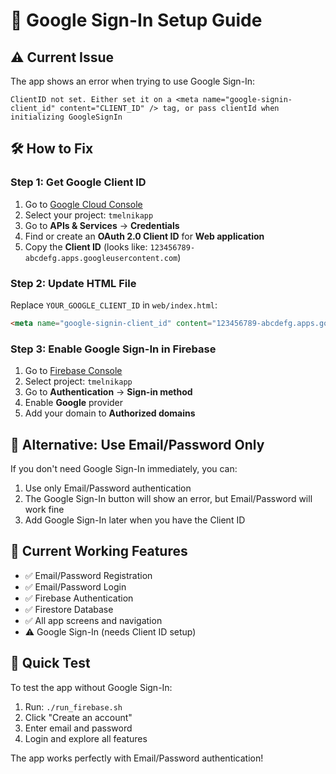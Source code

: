 # 🔐 Google Sign-In Setup Guide

## ⚠️ Current Issue
The app shows an error when trying to use Google Sign-In:
```
ClientID not set. Either set it on a <meta name="google-signin-client_id" content="CLIENT_ID" /> tag, or pass clientId when initializing GoogleSignIn
```

## 🛠️ How to Fix

### Step 1: Get Google Client ID
1. Go to [Google Cloud Console](https://console.cloud.google.com/)
2. Select your project: `tmelnikapp`
3. Go to **APIs & Services** → **Credentials**
4. Find or create an **OAuth 2.0 Client ID** for **Web application**
5. Copy the **Client ID** (looks like: `123456789-abcdefg.apps.googleusercontent.com`)

### Step 2: Update HTML File
Replace `YOUR_GOOGLE_CLIENT_ID` in `web/index.html`:

```html
<meta name="google-signin-client_id" content="123456789-abcdefg.apps.googleusercontent.com">
```

### Step 3: Enable Google Sign-In in Firebase
1. Go to [Firebase Console](https://console.firebase.google.com/)
2. Select project: `tmelnikapp`
3. Go to **Authentication** → **Sign-in method**
4. Enable **Google** provider
5. Add your domain to **Authorized domains**

## 🚀 Alternative: Use Email/Password Only
If you don't need Google Sign-In immediately, you can:
1. Use only Email/Password authentication
2. The Google Sign-In button will show an error, but Email/Password will work fine
3. Add Google Sign-In later when you have the Client ID

## 📱 Current Working Features
- ✅ Email/Password Registration
- ✅ Email/Password Login
- ✅ Firebase Authentication
- ✅ Firestore Database
- ✅ All app screens and navigation
- ⚠️ Google Sign-In (needs Client ID setup)

## 🔧 Quick Test
To test the app without Google Sign-In:
1. Run: `./run_firebase.sh`
2. Click "Create an account"
3. Enter email and password
4. Login and explore all features

The app works perfectly with Email/Password authentication!
